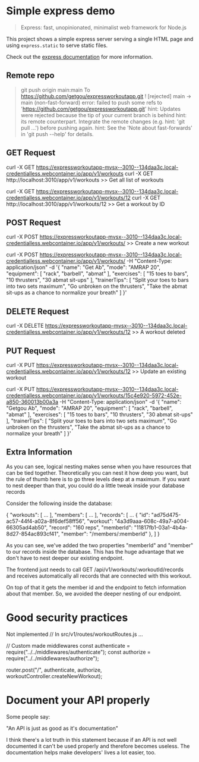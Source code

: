 # Simple express demo

> Express: fast, unopinionated, minimalist web framework for Node.js

This project shows a simple express server serving a single HTML page and using `express.static` to serve static files.

Check out the [express documentation](https://expressjs.com/) for more information.

## Remote repo

> git push origin main:main
To https://github.com/getgou/expressworkoutapp.git
 ! [rejected]        main -> main (non-fast-forward)
error: failed to push some refs to 'https://github.com/getgou/expressworkoutapp.git'
hint: Updates were rejected because the tip of your current branch is behind
hint: its remote counterpart. Integrate the remote changes (e.g.
hint: 'git pull ...') before pushing again.
hint: See the 'Note about fast-forwards' in 'git push --help' for details.

## GET Request

curl -X GET  https://expressworkoutapp-mvsx--3010--134daa3c.local-credentialless.webcontainer.io/app/v1/workouts
     curl -X GET http://localhost:3010/app/v1/workouts
    >> Get all list of workouts

curl -X GET  https://expressworkoutapp-mvsx--3010--134daa3c.local-credentialless.webcontainer.io/app/v1/workouts/12
 curl -X GET http://localhost:3010/app/v1/workouts/12
    >> Get a workout by ID

## POST Request

 curl -X POST  https://expressworkoutapp-mvsx--3010--134daa3c.local-credentialless.webcontainer.io/app/v1/workouts/
    >> Create a new workout

curl -X POST  https://expressworkoutapp-mvsx--3010--134daa3c.local-credentialless.webcontainer.io/app/v1/workouts/ -H "Content-Type: application/json" -d '{
  "name": "Get Ab",
  "mode": "AMRAP 20",
  "equipment": [
    "rack",
    "barbell",
    "abmat"
  ],
  "exercises": [
    "15 toes to bars",
    "10 thrusters",
    "30 abmat sit-ups"
  ],
  "trainerTips": [
    "Split your toes to bars into two sets maximum",
    "Go unbroken on the thrusters",
    "Take the abmat sit-ups as a chance to normalize your breath"
  ]
}'


## DELETE Request

 curl -X DELETE  https://expressworkoutapp-mvsx--3010--134daa3c.local-credentialless.webcontainer.io/app/v1/workouts/12
    >> A workout deleted

## PUT Request

 curl -X PUT  https://expressworkoutapp-mvsx--3010--134daa3c.local-credentialless.webcontainer.io/app/v1/workouts/12
    >> Update an existing workout

curl -X PUT  https://expressworkoutapp-mvsx--3010--134daa3c.local-credentialless.webcontainer.io/app/v1/workouts/15c4e920-5972-452e-a850-360013b00a3a -H "Content-Type: application/json" -d '{
  "name": "Getgou Ab",
  "mode": "AMRAP 20",
  "equipment": [
    "rack",
    "barbell",
    "abmat"
  ],
  "exercises": [
    "15 toes to bars",
    "10 thrusters",
    "30 abmat sit-ups"
  ],
  "trainerTips": [
    "Split your toes to bars into two sets maximum",
    "Go unbroken on the thrusters",
    "Take the abmat sit-ups as a chance to normalize your breath"
  ]
}'

## Extra Information
As you can see, logical nesting makes sense when you have resources that can be tied together. Theoretically you can nest it how deep you want, but the rule of thumb here is to go three levels deep at a maximum. If you want to nest deeper than that, you could do a little tweak inside your database records

Consider the following inside the database:

{
  "workouts": [ ...
  ],
  "members": [ ...
  ],
  "records": [ ... {
      "id": "ad75d475-ac57-44f4-a02a-8f6def58ff56",
      "workout": "4a3d9aaa-608c-49a7-a004-66305ad4ab50",
      "record": "160 reps",
      "memberId": "11817fb1-03a1-4b4a-8d27-854ac893cf41",
      "member": "/members/:memberId"
    },
  ]
}

As you can see, we've added the two properties "memberId" and "member" to our records inside the database. This has the huge advantage that we don't have to nest deeper our existing endpoint.

The frontend just needs to call GET /api/v1/workouts/:workoutId/records and receives automatically all records that are connected with this workout.

On top of that it gets the member id and the endpoint to fetch information about that member. So, we avoided the deeper nesting of our endpoint.
# Good security practices

 Not implemented
 // In src/v1/routes/workoutRoutes.js
...

// Custom made middlewares
const authenticate = require("../../middlewares/authenticate");
const authorize = require("../../middlewares/authorize");

router.post("/", authenticate, authorize, workoutController.createNewWorkout);

# Document your API properly
Some people say:

"An API is just as good as it's documentation"

I think there's a lot truth in this statement because if an API is not well documented it can't be used properly and therefore becomes useless. The documentation helps make developers' lives a lot easier, too.